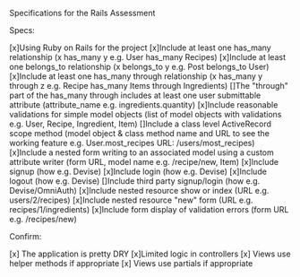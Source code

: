 Specifications for the Rails Assessment

Specs:

 [x]Using Ruby on Rails for the project
 [x]Include at least one has_many relationship (x has_many y e.g. User has_many Recipes)
 [x]Include at least one belongs_to relationship (x belongs_to y e.g. Post belongs_to User)
 [x]Include at least one has_many through relationship (x has_many y through z e.g. Recipe has_many Items through Ingredients)
 []The "through" part of the has_many through includes at least one user submittable attribute (attribute_name e.g. ingredients.quantity)
 [x]Include reasonable validations for simple model objects (list of model objects with validations e.g. User, Recipe, Ingredient, Item)
 []Include a class level ActiveRecord scope method (model object & class method name and URL to see the working feature e.g. User.most_recipes URL: /users/most_recipes)
 [x]Include a nested form writing to an associated model using a custom attribute writer (form URL, model name e.g. /recipe/new, Item)
 [x]Include signup (how e.g. Devise)
 [x]Include login (how e.g. Devise)
 [x]Include logout (how e.g. Devise)
 []Include third party signup/login (how e.g. Devise/OmniAuth)
 [x]Include nested resource show or index (URL e.g. users/2/recipes)
 [x]Include nested resource "new" form (URL e.g. recipes/1/ingredients)
 [x]Include form display of validation errors (form URL e.g. /recipes/new)

Confirm:

[x] The application is pretty DRY
[x]Limited logic in controllers
[x] Views use helper methods if appropriate
[x] Views use partials if appropriate
